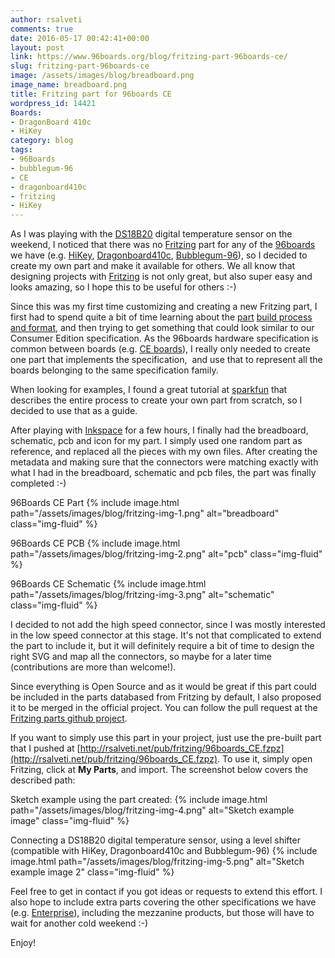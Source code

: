 ```yaml
---
author: rsalveti
comments: true
date: 2016-05-17 00:42:41+00:00
layout: post
link: https://www.96boards.org/blog/fritzing-part-96boards-ce/
slug: fritzing-part-96boards-ce
image: /assets/images/blog/breadboard.png
image_name: breadboard.png
title: Fritzing part for 96boards CE
wordpress_id: 14421
Boards:
- DragonBoard 410c
- HiKey
category: blog
tags:
- 96Boards
- bubblegum-96
- CE
- dragonboard410c
- fritzing
- HiKey
---
```


As I was playing with the [DS18B20](https://www.adafruit.com/product/374) digital temperature sensor on the weekend, I noticed that there was no [Fritzing](http://fritzing.org/home/) part for any of the [96boards](/products/) we have (e.g. [HiKey](/product/hikey/), [Dragonboard410c](/product/dragonboard410c/), [Bubblegum-96](/product/bubblegum-96/)), so I decided to create my own part and make it available for others. We all know that designing projects with [Fritzing](http://fritzing.org/home/) is not only great, but also super easy and looks amazing, so I hope this to be useful for others :-)

Since this was my first time customizing and creating a new Fritzing part, I first had to spend quite a bit of time learning about the [part](http://fritzing.org/parts) [build process and format](http://fritzing.org/learning/tutorials/creating-custom-parts/), and then trying to get something that could look similar to our Consumer Edition specification. As the 96boards hardware specification is common between boards (e.g. [CE boards](https://linaro.co/ce-specification)), I really only needed to create one part that implements the specification,  and use that to represent all the boards belonging to the same specification family.

When looking for examples, I found a great tutorial at [sparkfun](https://learn.sparkfun.com/tutorials/make-your-own-fritzing-parts) that describes the entire process to create your own part from scratch, so I decided to use that as a guide.

After playing with [Inkspace](https://inkscape.org/) for a few hours, I finally had the breadboard, schematic, pcb and icon for my part. I simply used one random part as reference, and replaced all the pieces with my own files. After creating the metadata and making sure that the connectors were matching exactly with what I had in the breadboard, schematic and pcb files, the part was finally completed :-)

96Boards CE Part
{% include image.html path="/assets/images/blog/fritzing-img-1.png" alt="breadboard" class="img-fluid" %}

96Boards CE PCB
{% include image.html path="/assets/images/blog/fritzing-img-2.png" alt="pcb" class="img-fluid" %}

96Boards CE Schematic
{% include image.html path="/assets/images/blog/fritzing-img-3.png" alt="schematic" class="img-fluid" %}

I decided to not add the high speed connector, since I was mostly interested in the low speed connector at this stage. It's not that complicated to extend the part to include it, but it will definitely require a bit of time to design the right SVG and map all the connectors, so maybe for a later time (contributions are more than welcome!).

Since everything is Open Source and as it would be great if this part could be included in the parts databased from Fritzing by default, I also proposed it to be merged in the official project. You can follow the pull request at the [Fritzing parts github project](https://github.com/fritzing/fritzing-parts/pull/47).

If you want to simply use this part in your project, just use the pre-built part that I pushed at [http://rsalveti.net/pub/fritzing/96boards_CE.fzpz](http://rsalveti.net/pub/fritzing/96boards_CE.fzpz). To use it, simply open Fritzing, click at **My Parts**, and import. The screenshot below covers the described path:

Sketch example using the part created:
{% include image.html path="/assets/images/blog/fritzing-img-4.png" alt="Sketch example image" class="img-fluid" %}

Connecting a DS18B20 digital temperature sensor, using a level shifter (compatible with HiKey, Dragonboard410c and Bubblegum-96)
{% include image.html path="/assets/images/blog/fritzing-img-5.png" alt="Sketch example image 2" class="img-fluid" %}

Feel free to get in contact if you got ideas or requests to extend this effort. I also hope to include extra parts covering the other specifications we have (e.g. [Enterprise](https://linaro.co/ee-specification)), including the mezzanine products, but those will have to wait for another cold weekend :-)

Enjoy!
